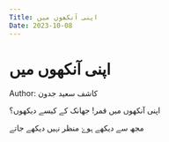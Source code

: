 ```yaml
---
Title: اپنی آنکھوں میں
Date: 2023-10-08
---
```


# اپنی آنکھوں میں

Author: کاشف سعید جدون

اپنی آنکھوں میں قمر! جھانک کے کیسے دیکھوں؟

مجھ سے دیکھے ہوۓ منظر نہیں دیکھے جاتے
